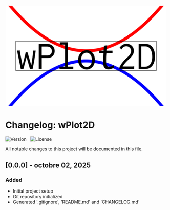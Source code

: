 <p align=center> <img src="project/Resources/Images/wPlot2D_logo.png" alt="Project Logo" width="500"/> </p>

# Changelog: wPlot2D

![Version](https://img.shields.io/badge/version-0.0.0-blue) &nbsp;
![License](https://img.shields.io/badge/license-Proprietary-lightgrey)

All notable changes to this project will be documented in this file.  

## [0.0.0] - octobre 02, 2025

### Added
- Initial project setup  
- Git repository initialized  
- Generated \'.gitignore\', \'README.md\' and \'CHANGELOG.md\'
